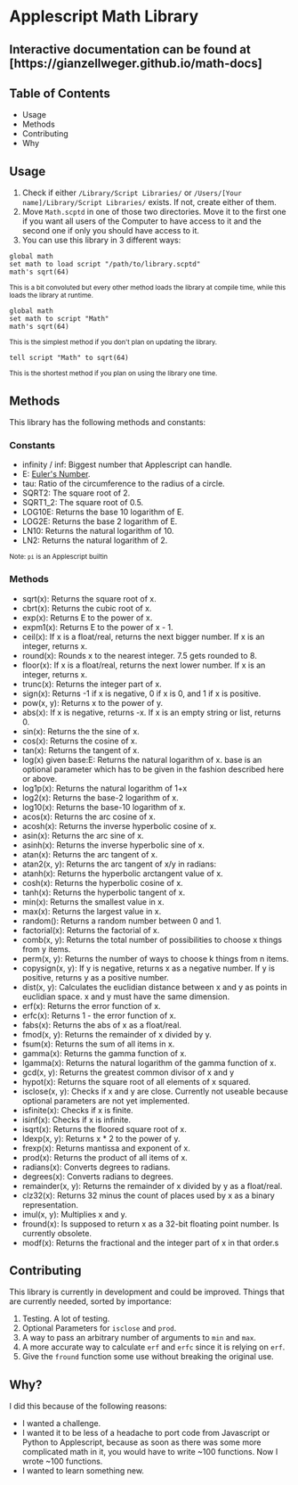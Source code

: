 <h1>Applescript Math Library</h1>

<h2>Interactive documentation can be found at [https://gianzellweger.github.io/math-docs]</h2>

<h2>Table of Contents</h2>

* Usage
* Methods
* Contributing
* Why

<h2>Usage</h2>

1. Check if either `/Library/Script Libraries/` or `/Users/[Your name]/Library/Script Libraries/` exists. If not, create either of them.
2. Move `Math.scptd` in one of those two directories. Move it to the first one if you want all users of the Computer to have access to it and the second one if only you should have access to it.
3. You can use this library in 3 different ways:

```lang-applescript
global math
set math to load script "/path/to/library.scptd"
math's sqrt(64)
```

<sup>This is a bit convoluted but every other method loads the library at compile time, while this loads the library at runtime.</sup>

```lang-applescript
global math
set math to script "Math"
math's sqrt(64)
```

<sup>This is the simplest method if you don't plan on updating the library.</sup>

```lang-applescript
tell script "Math" to sqrt(64)
```

<sup>This is the shortest method if you plan on using the library one time.</sup>

<h2>Methods</h2>

This library has the following methods and constants:

<h3>Constants</h3>

* infinity / inf: Biggest number that Applescript can handle.
* E: [Euler's Number](https://en.wikipedia.org/wiki/E_%28mathematical_constant%29).
* tau: Ratio of the circumference to the radius of a circle.
* SQRT2: The square root of 2.
* SQRT1_2: The square root of 0.5.
* LOG10E: Returns the base 10 logarithm of E.
* LOG2E: Returns the base 2 logarithm of E.
* LN10: Returns the natural logarithm of 10.
* LN2: Returns the natural logarithm of 2.

<sup>Note: `pi` is an Applescript builtin</sup>

<h3>Methods</h3>

* sqrt(x): Returns the square root of x.
* cbrt(x): Returns the cubic root of x.
* exp(x): Returns E to the power of x.
* expm1(x): Returns E to the power of x - 1.
* ceil(x): If x is a float/real, returns the next bigger number. If x is an integer, returns x.
* round(x): Rounds x to the nearest integer. 7.5 gets rounded to 8.
* floor(x): If x is a float/real, returns the next lower number. If x is an integer, returns x.
* trunc(x): Returns the integer part of x.
* sign(x): Returns -1 if x is negative, 0 if x is 0, and 1 if x is positive.
* pow(x, y): Returns x to the power of y.
* abs(x): If x is negative, returns -x. If x is an empty string or list, returns 0.
* sin(x): Returns the the sine of x.
* cos(x): Returns the cosine of x.
* tan(x): Returns the tangent of x.
* log(x) given base:E: Returns the natural logarithm of x. base is an optional parameter which has to be given in the fashion described here or above.
* log1p(x): Returns the natural logarithm of 1+x
* log2(x): Returns the base-2 logarithm of x.
* log10(x): Returns the base-10 logarithm of x.
* acos(x): Returns the arc cosine of x.
* acosh(x): Returns the inverse hyperbolic cosine of x.
* asin(x): Returns the arc sine of x.
* asinh(x): Returns the inverse hyperbolic sine of x.
* atan(x): Returns the arc tangent of x.
* atan2(x, y): Returns the arc tangent of x/y in radians:
* atanh(x): Returns the hyperbolic arctangent value of x.
* cosh(x): Returns the hyperbolic cosine of x.
* tanh(x):  Returns the hyperbolic tangent of x.
* min(x): Returns the smallest value in x.
* max(x): Returns the largest value in x.
* random(): Returns a random number between 0 and 1.
* factorial(x): Returns the factorial of x.
* comb(x, y): Returns the total number of possibilities to choose x things from y items.
* perm(x, y): Returns the number of ways to choose k things from n items.
* copysign(x, y): If y is negative, returns x as a negative number. If y is positive, returns y as a positive number.
* dist(x, y): Calculates the euclidian distance between x and y as points in euclidian space. x and y must have the same dimension.
* erf(x): Returns the error function of x.
* erfc(x): Returns 1 - the error function of x.
* fabs(x): Returns the abs of x as a float/real.
* fmod(x, y): Returns the remainder of x divided by y.
* fsum(x): Returns the sum of all items in x.
* gamma(x): Returns the gamma function of x.
* lgamma(x): Returns the natural logarithm of the gamma function of x.
* gcd(x, y): Returns the greatest common divisor of x and y
* hypot(x): Returns the square root of all elements of x squared.
* isclose(x, y): Checks if x and y are close. Currently not useable because optional parameters are not yet implemented.
* isfinite(x): Checks if x is finite.
* isinf(x): Checks if x is infinite.
* isqrt(x): Returns the floored square root of x.
* ldexp(x, y): Returns x * 2 to the power of y.
* frexp(x): Returns mantissa and exponent of x.
* prod(x): Returns the product of all items of x.
* radians(x): Converts degrees to radians.
* degrees(x): Converts radians to degrees.
* remainder(x, y): Returns the remainder of x divided by y as a float/real.
* clz32(x): Returns 32 minus the count of places used by x as a binary representation.
* imul(x, y): Multiplies x and y.
* fround(x): Is supposed to return x as a 32-bit floating point number. Is currently obsolete.
* modf(x): Returns the fractional and the integer part of x in that order.s

<h2>Contributing</h2>

This library is currently in development and could be improved. Things that are currently needed, sorted by importance:

1. Testing. A lot of testing.
2. Optional Parameters for `isclose` and `prod`.
3. A way to pass an arbitrary number of arguments to `min` and `max`.
4. A more accurate way to calculate `erf` and `erfc` since it is relying on `erf`.
5. Give the `fround` function some use without breaking the original use.

<h2>Why?</h2>

I did this because of the following reasons:

* I wanted a challenge.
* I wanted it to be less of a headache to port code from Javascript or Python to Applescript, because as soon as there was some more complicated math in it, you would have to write ~100 functions. Now I wrote ~100 functions.
* I wanted to learn something new.
